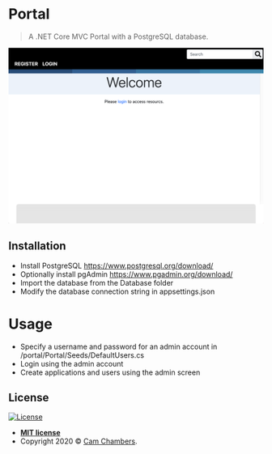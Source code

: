 # Portal
> A .NET Core MVC Portal with a PostgreSQL database.

![Home.png](/Screenshots/home.png?raw=true "Home Page")

## Installation
* Install PostgreSQL https://www.postgresql.org/download/
* Optionally install pgAdmin https://www.pgadmin.org/download/
* Import the database from the Database folder
* Modify the database connection string in appsettings.json

# Usage
* Specify a username and password for an admin account in /portal/Portal/Seeds/DefaultUsers.cs
* Login using the admin account
* Create applications and users using the admin screen

## License
[![License](http://img.shields.io/:license-mit-blue.svg?style=flat-square)](http://badges.mit-license.org)

- **[MIT license](http://opensource.org/licenses/mit-license.php)**
- Copyright 2020 © <a href="https://www.camchambers.com" target="_blank">Cam Chambers</a>.